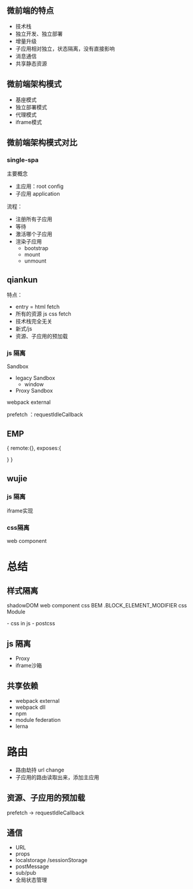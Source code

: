 ## 微前端的特点
- 技术栈
- 独立开发、独立部署
- 增量升级
- 子应用相对独立，状态隔离，没有直接影响
- 消息通信
- 共享静态资源
  
## 微前端架构模式
- 基座模式
- 独立部署模式
- 代理模式
- iframe模式

## 微前端架构模式对比

### single-spa
主要概念
- 主应用：root config
- 子应用 application
  
流程：
- 注册所有子应用
- 等待
- 激活哪个子应用
- 渲染子应用
   - bootstrap
   - mount
   - unmount
  
## qiankun

特点：
- entry = html fetch
- 所有的资源 js css fetch
- 技术栈完全无关
- 新式/js
- 资源、子应用的预加载

### js 隔离
Sandbox
- legacy Sandbox
   - window
-  Proxy Sandbox
  

webpack external

prefetch ：requestIdleCallback

## EMP
{
  remote:{},
  exposes:{
    
  }
}


## wujie
### js 隔离
iframe实现

### css隔离
web component

# 总结

## 样式隔离

shadowDOM
web component
css
 BEM
  .BLOCK_ELEMENT_MODIFIER
 css Module
  <p data-abc-asdsddd></p>
 - css in js
 - postcss

## js 隔离
- Proxy
- iframe沙箱

## 共享依赖
- webpack external
- webpack dll
- npm
- module federation
- lerna
  
# 路由
- 路由劫持 url change
- 子应用的路由读取出来，添加主应用

## 资源、子应用的预加载
prefetch -> requestIdleCallback

## 通信

- URL
- props
- localstorage /sessionStorage
- postMessage
- sub/pub
- 全局状态管理
  



   
